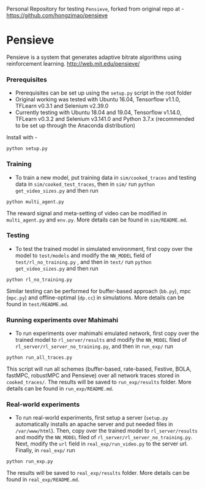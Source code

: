 Personal Repository for testing ```Pensieve```, forked from original repo at - https://github.com/hongzimao/pensieve

# Pensieve
Pensieve is a system that generates adaptive bitrate algorithms using reinforcement learning.
http://web.mit.edu/pensieve/

### Prerequisites
- Prerequisites can be set up using the ```setup.py``` script in the root folder
- Original working was tested with Ubuntu 16.04, Tensorflow v1.1.0, TFLearn v0.3.1 and Selenium v2.39.0
- Currently testing with Ubuntu 18.04 and 19.04, Tensorflow v1.14.0, TFLearn v0.3.2 and Selenium v3.141.0 and Python 3.7.x (recommended to be set up through the Anaconda distribution)

Install with -
```
python setup.py
```

### Training
- To train a new model, put training data in `sim/cooked_traces` and testing data in `sim/cooked_test_traces`, then in `sim/` run `python get_video_sizes.py` and then run
```
python multi_agent.py
```

The reward signal and meta-setting of video can be modified in `multi_agent.py` and `env.py`. More details can be found in `sim/README.md`.

### Testing
- To test the trained model in simulated environment, first copy over the model to `test/models` and modify the `NN_MODEL` field of `test/rl_no_training.py` , and then in `test/` run `python get_video_sizes.py` and then run 
```
python rl_no_training.py
```

Similar testing can be performed for buffer-based approach (`bb.py`), mpc (`mpc.py`) and offline-optimal (`dp.cc`) in simulations. More details can be found in `test/README.md`.

### Running experiments over Mahimahi
- To run experiments over mahimahi emulated network, first copy over the trained model to `rl_server/results` and modify the `NN_MODEL` filed of `rl_server/rl_server_no_training.py`, and then in `run_exp/` run
```
python run_all_traces.py
```
This script will run all schemes (buffer-based, rate-based, Festive, BOLA, fastMPC, robustMPC and Pensieve) over all network traces stored in `cooked_traces/`. The results will be saved to `run_exp/results` folder. More details can be found in `run_exp/README.md`.

### Real-world experiments
- To run real-world experiments, first setup a server (`setup.py` automatically installs an apache server and put needed files in `/var/www/html`). Then, copy over the trained model to `rl_server/results` and modify the `NN_MODEL` filed of `rl_server/rl_server_no_training.py`. Next, modify the `url` field in `real_exp/run_video.py` to the server url. Finally, in `real_exp/` run
```
python run_exp.py
```
The results will be saved to `real_exp/results` folder. More details can be found in `real_exp/README.md`.
